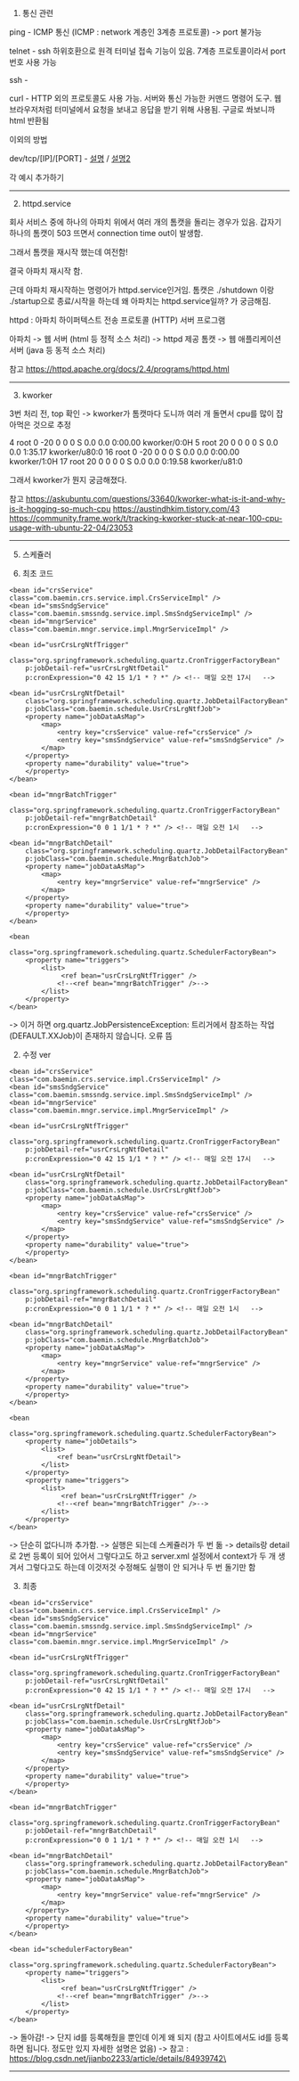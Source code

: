 1. 통신 관련

ping - ICMP 통신 (ICMP : network 계층인 3계층 프로토콜) -> port 불가능

telnet -  ssh 하위호환으로 원격 터미널 접속 기능이 있음. 7계층 프로토콜이라서 port 번호 사용 가능

ssh - 

curl - HTTP 외의 프로토콜도 사용 가능. 서버와 통신 가능한 커맨드 명령어 도구. 웹 브라우저처럼 터미널에서 요청을 보내고 응답을 받기 위해 사용됨. 구글로 쏴보니까 html 반환됨

이외의 방법

dev/tcp/[IP]/[PORT] - [설명](http://devmes.com/dev-tcp-seolmyeong-mic-sayongbangbeob/) / [설명2](https://medium.com/@stefanos.kalandaridis/bash-ing-your-network-f7069ab7c5f4)


각 예시 추가하기

----------------
2. httpd.service

회사 서비스 중에 하나의 아파치 위에서 여러 개의 톰캣을 돌리는 경우가 있음.
갑자기 하나의 톰캣이 503 뜨면서 connection time out이 발생함.

그래서 톰캣을 재시작 했는데 여전함!

결국 아파치 재시작 함.

근데 아파치 재시작하는 명령어가 httpd.service인거임. 톰캣은 ./shutdown 이랑 ./startup으로 종료/시작을 하는데 왜 아파치는 httpd.service일까? 가 궁금해짐.

httpd : 아파치 하이퍼텍스트 전송 프로토콜 (HTTP) 서버 프로그램

아파치 -> 웹 서버 (html 등 정적 소스 처리) -> httpd 제공
톰캣 -> 웹 애플리케이션 서버 (java 등 동적 소스 처리)


참고
https://httpd.apache.org/docs/2.4/programs/httpd.html



-------------------

3. kworker

3번 처리 전, top 확인 -> kworker가 톰캣마다 도니까 여러 개 돌면서 cpu를 많이 잡아먹은 것으로 추정



4 root       0 -20       0      0      0 S   0.0  0.0   0:00.00 kworker/0:0H
5 root      20   0       0      0      0 S   0.0  0.0   1:35.17 kworker/u80:0
16 root       0 -20       0      0      0 S   0.0  0.0   0:00.00 kworker/1:0H
17 root      20   0       0      0      0 S   0.0  0.0   0:19.58 kworker/u81:0



그래서 kworker가 뭔지 궁금해졌다.

참고
https://askubuntu.com/questions/33640/kworker-what-is-it-and-why-is-it-hogging-so-much-cpu
https://austindhkim.tistory.com/43
https://community.frame.work/t/tracking-kworker-stuck-at-near-100-cpu-usage-with-ubuntu-22-04/23053


--------
5. 스케쥴러

1. 최초 코드
<?xml version="1.0" encoding="UTF-8"?>
<beans xmlns="http://www.springframework.org/schema/beans" xmlns:xsi="http://www.w3.org/2001/XMLSchema-instance"
		xmlns:p="http://www.springframework.org/schema/p" xmlns:context="http://www.springframework.org/schema/context"
		xsi:schemaLocation="http://www.springframework.org/schema/beans http://www.springframework.org/schema/beans/spring-beans-3.0.xsd
							http://www.springframework.org/schema/context http://www.springframework.org/schema/context/spring-context-3.0.xsd">
	
	<bean id="crsService" class="com.baemin.crs.service.impl.CrsServiceImpl" />
	<bean id="smsSndgService" class="com.baemin.smssndg.service.impl.SmsSndgServiceImpl" />
	<bean id="mngrService" class="com.baemin.mngr.service.impl.MngrServiceImpl" />

	<bean id="usrCrsLrgNtfTrigger" 
		class="org.springframework.scheduling.quartz.CronTriggerFactoryBean"
		p:jobDetail-ref="usrCrsLrgNtfDetail"
		p:cronExpression="0 42 15 1/1 * ? *" /> <!-- 매일 오전 17시   -->
	 
	<bean id="usrCrsLrgNtfDetail" 
		class="org.springframework.scheduling.quartz.JobDetailFactoryBean"
		p:jobClass="com.baemin.schedule.UsrCrsLrgNtfJob">
		<property name="jobDataAsMap">
			<map>
				<entry key="crsService" value-ref="crsService" />
				<entry key="smsSndgService" value-ref="smsSndgService" />
			</map>
		</property>
		<property name="durability" value="true">
		</property>
	</bean>
	
	<bean id="mngrBatchTrigger" 
		class="org.springframework.scheduling.quartz.CronTriggerFactoryBean"
		p:jobDetail-ref="mngrBatchDetail"
		p:cronExpression="0 0 1 1/1 * ? *" /> <!-- 매일 오전 1시   -->
	 
	<bean id="mngrBatchDetail" 
		class="org.springframework.scheduling.quartz.JobDetailFactoryBean"
		p:jobClass="com.baemin.schedule.MngrBatchJob">
		<property name="jobDataAsMap">
			<map>
				<entry key="mngrService" value-ref="mngrService" />
			</map>
		</property>
		<property name="durability" value="true">
		</property>
	</bean>
	
	<bean
		class="org.springframework.scheduling.quartz.SchedulerFactoryBean">
		<property name="triggers">
			<list>
				 <ref bean="usrCrsLrgNtfTrigger" />
				<!--<ref bean="mngrBatchTrigger" />-->
			</list>
		</property>	
	</bean>
	
</beans>

-> 이거 하면 org.quartz.JobPersistenceException: 트리거에서 참조하는 작업(DEFAULT.XXJob)이 존재하지 않습니다. 오류 뜸

2. 수정 ver
<?xml version="1.0" encoding="UTF-8"?>
<beans xmlns="http://www.springframework.org/schema/beans" xmlns:xsi="http://www.w3.org/2001/XMLSchema-instance"
		xmlns:p="http://www.springframework.org/schema/p" xmlns:context="http://www.springframework.org/schema/context"
		xsi:schemaLocation="http://www.springframework.org/schema/beans http://www.springframework.org/schema/beans/spring-beans-3.0.xsd
							http://www.springframework.org/schema/context http://www.springframework.org/schema/context/spring-context-3.0.xsd">
	
	<bean id="crsService" class="com.baemin.crs.service.impl.CrsServiceImpl" />
	<bean id="smsSndgService" class="com.baemin.smssndg.service.impl.SmsSndgServiceImpl" />
	<bean id="mngrService" class="com.baemin.mngr.service.impl.MngrServiceImpl" />

	<bean id="usrCrsLrgNtfTrigger" 
		class="org.springframework.scheduling.quartz.CronTriggerFactoryBean"
		p:jobDetail-ref="usrCrsLrgNtfDetail"
		p:cronExpression="0 42 15 1/1 * ? *" /> <!-- 매일 오전 17시   -->
	 
	<bean id="usrCrsLrgNtfDetail" 
		class="org.springframework.scheduling.quartz.JobDetailFactoryBean"
		p:jobClass="com.baemin.schedule.UsrCrsLrgNtfJob">
		<property name="jobDataAsMap">
			<map>
				<entry key="crsService" value-ref="crsService" />
				<entry key="smsSndgService" value-ref="smsSndgService" />
			</map>
		</property>
		<property name="durability" value="true">
		</property>
	</bean>
	
	<bean id="mngrBatchTrigger" 
		class="org.springframework.scheduling.quartz.CronTriggerFactoryBean"
		p:jobDetail-ref="mngrBatchDetail"
		p:cronExpression="0 0 1 1/1 * ? *" /> <!-- 매일 오전 1시   -->
	 
	<bean id="mngrBatchDetail" 
		class="org.springframework.scheduling.quartz.JobDetailFactoryBean"
		p:jobClass="com.baemin.schedule.MngrBatchJob">
		<property name="jobDataAsMap">
			<map>
				<entry key="mngrService" value-ref="mngrService" />
			</map>
		</property>
		<property name="durability" value="true">
		</property>
	</bean>
	
	<bean
		class="org.springframework.scheduling.quartz.SchedulerFactoryBean">
        <property name="jobDetails">
            <list>
                <ref bean="usrCrsLrgNtfDetail">
            </list>
        </property>
		<property name="triggers">
			<list>
				 <ref bean="usrCrsLrgNtfTrigger" />
				<!--<ref bean="mngrBatchTrigger" />-->
			</list>
		</property>	
	</bean>
	
</beans>

-> 단순히 없다니까 추가함.
-> 실행은 되는데 스케쥴러가 두 번 돎
-> details랑 detail로 2번 등록이 되어 있어서 그렇다고도 하고 server.xml 설정에서 context가 두 개 생겨서 그렇다고도 하는데 이것저것 수정해도 실행이 안 되거나 두 번 돌기만 함


3. 최종
<?xml version="1.0" encoding="UTF-8"?>
<beans xmlns="http://www.springframework.org/schema/beans" xmlns:xsi="http://www.w3.org/2001/XMLSchema-instance"
		xmlns:p="http://www.springframework.org/schema/p" xmlns:context="http://www.springframework.org/schema/context"
		xsi:schemaLocation="http://www.springframework.org/schema/beans http://www.springframework.org/schema/beans/spring-beans-3.0.xsd
							http://www.springframework.org/schema/context http://www.springframework.org/schema/context/spring-context-3.0.xsd">
	
	<bean id="crsService" class="com.baemin.crs.service.impl.CrsServiceImpl" />
	<bean id="smsSndgService" class="com.baemin.smssndg.service.impl.SmsSndgServiceImpl" />
	<bean id="mngrService" class="com.baemin.mngr.service.impl.MngrServiceImpl" />

	<bean id="usrCrsLrgNtfTrigger" 
		class="org.springframework.scheduling.quartz.CronTriggerFactoryBean"
		p:jobDetail-ref="usrCrsLrgNtfDetail"
		p:cronExpression="0 42 15 1/1 * ? *" /> <!-- 매일 오전 17시   -->
	 
	<bean id="usrCrsLrgNtfDetail" 
		class="org.springframework.scheduling.quartz.JobDetailFactoryBean"
		p:jobClass="com.baemin.schedule.UsrCrsLrgNtfJob">
		<property name="jobDataAsMap">
			<map>
				<entry key="crsService" value-ref="crsService" />
				<entry key="smsSndgService" value-ref="smsSndgService" />
			</map>
		</property>
		<property name="durability" value="true">
		</property>
	</bean>
	
	<bean id="mngrBatchTrigger" 
		class="org.springframework.scheduling.quartz.CronTriggerFactoryBean"
		p:jobDetail-ref="mngrBatchDetail"
		p:cronExpression="0 0 1 1/1 * ? *" /> <!-- 매일 오전 1시   -->
	 
	<bean id="mngrBatchDetail" 
		class="org.springframework.scheduling.quartz.JobDetailFactoryBean"
		p:jobClass="com.baemin.schedule.MngrBatchJob">
		<property name="jobDataAsMap">
			<map>
				<entry key="mngrService" value-ref="mngrService" />
			</map>
		</property>
		<property name="durability" value="true">
		</property>
	</bean>
	
	<bean id="schedulerFactoryBean"
		class="org.springframework.scheduling.quartz.SchedulerFactoryBean">
		<property name="triggers">
			<list>
				 <ref bean="usrCrsLrgNtfTrigger" />
				<!--<ref bean="mngrBatchTrigger" />-->
			</list>
		</property>	
	</bean>
</beans>

-> 돌아감!
-> 단지 id를 등록해줬을 뿐인데 이게 왜 되지 (참고 사이트에서도 id를 등록하면 됩니다. 정도만 있지 자세한 설명은 없음)
-> 참고 : https://blog.csdn.net/jianbo2233/article/details/84939742\


----------------------------------------------------------------------------------------------------------------------------------------------------------
